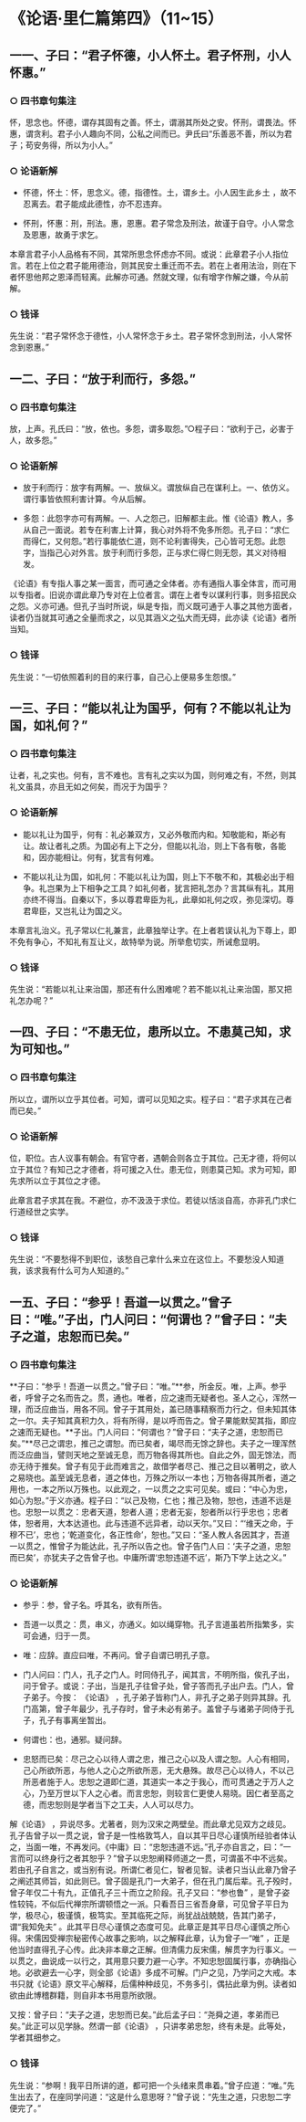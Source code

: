 # 《论语·里仁篇第四》（11~15）

## 一一、子曰：“君子怀德，小人怀土。君子怀刑，小人怀惠。”

### ○ 四书章句集注

怀，思念也。怀德，谓存其固有之善。怀土，谓溺其所处之安。怀刑，谓畏法。怀惠，谓贪利。君子小人趣向不同，公私之间而已。尹氏曰“乐善恶不善，所以为君子；苟安务得，所以为小人。”

### ○ 论语新解

* 怀德，怀土：怀，思念义。德，指德性。土，谓乡土。小人因生此乡土 ，故不忍离去。君子能成此德性，亦不忍违弃。

* 怀刑，怀惠：刑，刑法。惠，恩惠。君子常念及刑法，故谨于自守。小人常念及恩惠，故勇于求乞。

本章言君子小人品格有不同，其常所思念怀虑亦不同。或说：此章君子小人指位言。若在上位之君子能用德治，则其民安土重迁而不去。若在上者用法治，则在下者怀思他邦之恩泽而轻离。此解亦可通。然就文理，似有增字作解之嫌，今从前解。

### ○ 钱译

先生说：“君子常怀念于德性，小人常怀念于乡土。君子常怀念到刑法，小人常怀念到恩惠。”

## 一二、子曰：“放于利而行，多怨。”

### ○ 四书章句集注

放，上声。孔氏曰：“放，依也。多怨，谓多取怨。”○程子曰：“欲利于己，必害于人，故多怨。”

### ○ 论语新解

* 放于利而行：放字有两解。一、放纵义。谓放纵自己在谋利上。一、依仿义。谓行事皆依照利害计算。今从后解。

* 多怨：此怨字亦可有两解。一、人之怨己，旧解都主此。惟《论语》教人，多从自己一面说。若专在利害上计算，我心对外将不免多所怨。孔子曰：“求仁而得仁，又何怨。”若行事能依仁道，则不论利害得失，己心皆可无怨。此怨字，当指己心对外言。放于利而行多怨，正与求仁得仁则无怨，其义对待相发。

《论语》有专指人事之某一面言，而可通之全体者。亦有通指人事全体言，而可用以专指者。旧说亦谓此章乃专对在上位者言。谓在上者专以谋利行事，则多招民众之怨。义亦可通。但孔子当时所说，纵是专指，而义既可通于人事之其他方面者，读者仍当就其可通之全量而求之，以见其涵义之弘大而无碍，此亦读《论语》者所当知。

### ○ 钱译

先生说：“一切依照着利的目的来行事，自己心上便易多生怨恨。”

## 一三、子曰：“能以礼让为国乎，何有？不能以礼让为国，如礼何？”

### ○ 四书章句集注

让者，礼之实也。何有，言不难也。言有礼之实以为国，则何难之有，不然，则其礼文虽具，亦且无如之何矣，而况于为国乎？

### ○ 论语新解

* 能以礼让为国乎，何有：礼必兼双方，又必外敬而内和。知敬能和，斯必有让。故让者礼之质。为国必有上下之分，但能以礼治，则上下各有敬，各能和，因亦能相让。何有，犹言有何难。

* 不能以礼让为国，如礼何：不能以礼让为国，则上下不敬不和，其极必出于相争。礼岂果为上下相争之工具？如礼何者，犹言把礼怎办？言其纵有礼，其用亦终不得当。自秦以下，多以尊君卑臣为礼，此章如礼何之叹，弥见深切。尊君卑臣，又岂礼让为国之义。

本章言礼治义。孔子常以仁礼兼言，此章独举让字。在上者若误认礼为下尊上，即不免有争心，不知礼有互让义，故特举为说。所举愈切实，所诫愈显明。

### ○ 钱译

先生说：“若能以礼让来治国，那还有什么困难呢？若不能以礼让来治国，那又把礼怎办呢？”

## 一四、子曰：“不患无位，患所以立。不患莫己知，求为可知也。”

### ○ 四书章句集注

所以立，谓所以立乎其位者。可知，谓可以见知之实。程子曰：“君子求其在己者而已矣。”

### ○ 论语新解

位，职位。古人议事有朝会。有官守者，遇朝会则各立于其位。己无才德，将何以立于其位？有知己之才德者，将可援之入仕。患无位，则患莫己知。求为可知，即先求所以立于其位之才德。

此章言君子求其在我。不避位，亦不汲汲于求位。若徒以恬淡自高，亦非孔门求仁行道经世之实学。

### ○ 钱译

先生说：“不要愁得不到职位，该愁自己拿什么来立在这位上。不要愁没人知道我，该求我有什么可为人知道的。”

## 一五、子曰：“参乎！吾道一以贯之。”曾子曰：“唯。”子出，门人问曰：“何谓也？”曾子曰：“夫子之道，忠恕而已矣。”

### ○ 四书章句集注

**子曰：“参乎！吾道一以贯之。”曾子曰：“唯。”**参，所金反。唯，上声。参乎者，呼曾子之名而告之。贯，通也。唯者，应之速而无疑者也。圣人之心，浑然一理，而泛应曲当，用各不同。曾子于其用处，盖已随事精察而力行之，但未知其体之一尔。夫子知其真积力久，将有所得，是以呼而告之。曾子果能默契其指，即应之速而无疑也。**子出。门人问曰：“何谓也？”曾子曰：“夫子之道，忠恕而已矣。”**尽己之谓忠，推己之谓恕。而已矣者，竭尽而无馀之辞也。夫子之一理浑然而泛应曲当，譬则天地之至诚无息，而万物各得其所也。自此之外，固无馀法，而亦无待于推矣。曾子有见于此而难言之，故借学者尽己、推己之目以著明之，欲人之易晓也。盖至诚无息者，道之体也，万殊之所以一本也；万物各得其所者，道之用也，一本之所以万殊也。以此观之，一以贯之之实可见矣。或曰：“中心为忠，如心为恕。”于义亦通。程子曰：“以己及物，仁也；推己及物，恕也，违道不远是也。忠恕一以贯之：忠者天道，恕者人道；忠者无妄，恕者所以行乎忠也；忠者体，恕者用，大本达道也。此与违道不远异者，动以天尔。”又曰：“‘维天之命，于穆不已’，忠也；‘乾道变化，各正性命’，恕也。”又曰：“圣人教人各因其才，吾道一以贯之，惟曾子为能达此，孔子所以告之也。曾子告门人曰：‘夫子之道，忠恕而已矣’，亦犹夫子之告曾子也。中庸所谓‘忠恕违道不远’，斯乃下学上达之义。”

### ○ 论语新解

* 参乎：参，曾子名。呼其名，欲有所告。

* 吾道一以贯之：贯，串义，亦通义。如以绳穿物。孔子言道虽若所指繁多，实可会通，归于一贯。

* 唯：应辞。直应曰唯，不再问。曾子自谓已明孔子意。

* 门人问曰：门人，孔子之门人。时同侍孔子，闻其言，不明所指，俟孔子出，问于曾子。或说：子出，当是孔子往曾子处，曾子答而孔子出户去。门人，曾子弟子。今按： 《论语》 ，孔子弟子皆称门人，非孔子之弟子则异其辞。孔门高第，曾子年最少，孔子存时，曾子未必有弟子。盖曾子与诸弟子同侍于孔子，孔子有事离坐暂出。

* 何谓也：也，通邪。疑问辞。

* 忠怒而已矣：尽己之心以待人谓之忠，推己之心以及人谓之恕。人心有相同，己心所欲所恶，与他人之心之所欲所恶，无大悬殊。故尽己心以待人，不以己所恶者施于人。忠恕之道即仁道，其道实一本之于我心，而可贯通之于万人之心，乃至万世以下人之心者。而言忠恕，则较言仁更使人易晓。因仁者至高之德，而忠恕则是学者当下之工夫，人人可以尽力。

解《论语》 ，异说尽多。尤著者，则为汉宋之两壁垒。而此章尤见双方之歧见。孔子告曾子以一贯之说，曾子是一性格敦笃人，自以其平日尽心谨慎所经验者体认之，当面一唯，不再发问。《中庸》曰：“忠恕违道不远。”孔子亦自言之，曰：“一言而可以终身行之者其恕乎？”曾子以忠恕阐释师道之一贯，可谓虽不中不远矣。若由孔子自言之，或当别有说。所谓仁者见仁，智者见智。读者只当认此章乃曾子之阐述其师旨，如此则已。曾子固是孔门一大弟子，但在孔门属后辈。孔子殁时，曾子年仅二十有九，正值孔子三十而立之阶段。孔子又曰：“参也鲁” ，是曾子姿性较钝，不似后代禅宗所谓顿悟之一派。只看吾日三省吾身章，可见曾子平日为学，极尽心，极谨慎，极笃实。至其临死之际，尚犹战战兢兢，告其门弟子，谓“我知免夫” 。此其平日尽心谨慎之态度可见。此章正是其平日尽心谨慎之所心得。宋儒因受禅宗秘密传心故事之影响，以之解释此章，认为曾子一“唯” ，正是他当时直得孔子心传。此决非本章之正解。但清儒力反宋儒，解贯字为行事义。一以贯之，曲说成一以行之，其用意只要力避一心字。不知忠恕固属行事，亦确指心地。必欲避去一心字，则全部《论语》多成不可解。门户之见，乃学问之大戒。本书只就《论语》原文平心解释，后儒种种歧见，不务多引，偶拈此章为例。读者如欲由此博稽群籍，则自非本书用意所欲限。

又按：曾子曰：“夫子之道，忠恕而已矣。”此后孟子曰：“尧舜之道，孝弟而已矣。”此正可以见学脉。然谓一部《论语》 ，只讲孝弟忠恕，终有未是。此等处，学者其细参之。

### ○ 钱译

先生说：“参啊！我平日所讲的道，都可把一个头绪来贯串着。”曾子应道：“唯。”先生出去了，在座同学问道：“这是什么意思呀？”曾子说：“先生之道，只忠恕二字便完了。”
